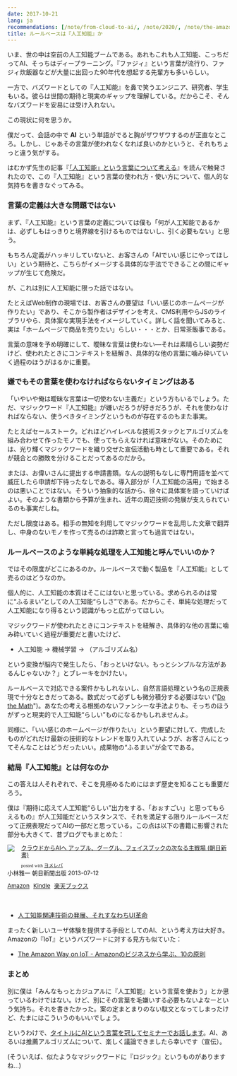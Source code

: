 ```yaml
---
date: 2017-10-21
lang: ja
recommendations: [/note/from-cloud-to-ai/, /note/2020/, /note/the-amazon-way-on-iot/]
title: ルールベースは『人工知能』か
---
```


いま、世の中は空前の人工知能ブームである。あれもこれも人工知能、こっちだってAI、そっちはディープラーニング。『ファジィ』という言葉が流行り、ファジィ炊飯器などが大量に出回った90年代を想起する先輩方も多いらしい。

一方で、バズワードとしての『人工知能』を鼻で笑うエンジニア、研究者、学生もいる。彼らは世間の期待と現実のギャップを理解している。だからこそ、そんなバズワードを安易には受け入れない。

この現状に何を思うか。

僕だって、会話の中で **AI** という単語がでると胸がザワザワするのが正直なところ。しかし、じゃあその言葉が使われなくなれば良いのかというと、それもちょっと違う気がする。

はむかず先生の記事『[「人工知能」という言葉について考える](http://www.silveregg.co.jp/archives/blog/1175)』を読んで触発されたので、この『人工知能』という言葉の使われ方・使い方について、個人的な気持ちを書きなぐってみる。

### 言葉の定義は大きな問題ではない

まず、『人工知能』という言葉の定義については僕も「何が人工知能であるかは、必ずしもはっきりと境界線を引けるものではないし、引く必要もない」と思う。

もちろん定義がハッキリしていないと、お客さんの「AIでいい感じにやってほしい」という期待と、こちらがイメージする具体的な手法でできることの間にギャップが生じて危険だ。

が、これは別に人工知能に限った話ではない。

たとえばWeb制作の現場では、お客さんの要望は「いい感じのホームページが作りたい」であり、そこから製作者はデザインを考え、CMS利用やらJSのライブラリやら、具体案な実現手法をイメージしていく。詳しく話を聞いてみると、実は「ホームページで商品を売りたい」らしい・・・とか、日常茶飯事である。

言葉の意味を予め明確にして、曖昧な言葉は使わない―それは素晴らしい姿勢だけど、使われたときにコンテキストを紐解き、具体的な他の言葉に噛み砕いていく過程のほうがはるかに重要。

### 嫌でもその言葉を使わなければならないタイミングはある

「いやいや俺は曖昧な言葉は一切使わない主義だ」という方もいるでしょう。ただ、マジックワード『人工知能』が嫌いだろうが好きだろうが、それを使わなければならない、使うべきタイミングというものが存在するのもまた事実。

たとえばセールストーク。どれほどハイレベルな技術スタックとアルゴリズムを組み合わせて作ったモノでも、使ってもらえなければ意味がない。そのためには、光り輝くマジックワードを織り交ぜた宣伝活動も時として重要である。それが競合との勝敗を分けることだってあるのだから。

または、お偉いさんに提出する申請書類。なんの説明もなしに専門用語を並べて威圧したら申請却下待ったなしである。導入部分が「人工知能の活用」で始まるのは悪いことではない。そういう抽象的な話から、徐々に具体案を語っていけばよい。そのような書類から予算が生まれ、近年の周辺技術の発展が支えられているのも事実だしね。

ただし限度はある。相手の無知を利用してマジックワードを乱用した文章で翻弄し、中身のないモノを作って売るのは詐欺と言っても過言ではない。

### ルールベースのような単純な処理を人工知能と呼んでいいのか？

ではその限度がどこにあるのか。ルールベースで動く製品を『人工知能』として売るのはどうなのか。

個人的に、人工知能の本質はそこにはないと思っている。求められるのは常に“ふるまい”としての人工知能“らしさ”である。だからこそ、単純な処理だって人工知能になり得るという認識がもっと広がってほしい。

マジックワードが使われたときにコンテキストを紐解き、具体的な他の言葉に噛み砕いていく過程が重要だと書いたけど、

- 人工知能 → 機械学習 → （アルゴリズム名）

という変換が脳内で発生したら、「おっといけない。もっとシンプルな方法があるんじゃないか？」とブレーキをかけたい。

ルールベースで対応できる案件かもしれないし、自然言語処理という名の正規表現で十分なときだってある。数式だって必ずしも微分積分する必要はない ("[Do the Math](/note/the-amazon-way-on-iot/)")。あなたの考える根拠のないファンシーな手法よりも、そっちのほうがずっと現実的で人工知能“らしい”ものになるかもしれませんよ。

同様に、「いい感じのホームページが作りたい」という要望に対して、完成したものがどれだけ最新の技術的なトレンドを取り入れていようが、お客さんにとってそんなことはどうだったいい。成果物の“ふるまい”が全てである。

### 結局『人工知能』とは何なのか

この答えは人それぞれで、そこを見極めるためにはまず歴史を知ることも重要だろう。

僕は『期待に応えて人工知能“らしい”出力をする、「おぉすごい」と思ってもらえるもの』が人工知能だというスタンスで、それを満足する限りルールベースだって正規表現だってAIの一部だと思っている。この点は以下の書籍に影響された部分も大きくて、昔ブログでもまとめた：

<div class="booklink-box" style="text-align:left;padding-bottom:20px;font-size:small;/zoom: 1;overflow: hidden;">
<div class="booklink-image" style="float:left;margin:0 15px 10px 0;"><a href="http://www.amazon.co.jp/exec/obidos/asin/4022735155/takuti-22/" name="booklink" rel="nofollow" target="_blank"><img src="http://ecx.images-amazon.com/images/I/41luUaSrmXL._SL160_.jpg" style="border: none;" /></a></div>
<div class="booklink-info" style="line-height:120%;/zoom: 1;overflow: hidden;">
<div class="booklink-name" style="margin-bottom:10px;line-height:120%"><a href="http://www.amazon.co.jp/exec/obidos/asin/4022735155/takuti-22/" rel="nofollow" name="booklink" target="_blank">クラウドからAIへ アップル、グーグル、フェイスブックの次なる主戦場 (朝日新書)</a></div>
<div class="booklink-powered-date" style="font-size:8pt;margin-top:5px;font-family:verdana;line-height:120%">posted with <a href="http://yomereba.com" rel="nofollow" target="_blank">ヨメレバ</a></div>
</div>
<div class="booklink-detail" style="margin-bottom:5px;">小林雅一 朝日新聞出版 2013-07-12    </div>
<div class="booklink-link2" style="margin-top:10px;">
<div class="shoplinkamazon" style="display:inline;margin-right:5px"><a href="http://www.amazon.co.jp/exec/obidos/asin/4022735155/takuti-22/" rel="nofollow" target="_blank" title="アマゾン" >Amazon</a></div>
<div class="shoplinkkindle" style="display:inline;margin-right:5px"><a href="http://www.amazon.co.jp/exec/obidos/ASIN/B00DZC0SI4/takuti-22/" rel="nofollow" target="_blank" >Kindle</a></div>
<div class="shoplinkrakuten" style="display:inline;margin-right:5px"><a href="http://hb.afl.rakuten.co.jp/hgc/10952997.eae88ca3.10952998.38cdd415/?pc=http%3A%2F%2Fbooks.rakuten.co.jp%2Frb%2F12382345%2F%3Fscid%3Daf_ich_link_urltxt%26m%3Dhttp%3A%2F%2Fm.rakuten.co.jp%2Fev%2Fbook%2F" rel="nofollow" target="_blank" title="楽天ブックス" >楽天ブックス</a></div>
</p></div>
</div>
<div class="booklink-footer" style="clear: left"></div>

- [人工知能関連技術の発展、それすなわちUI革命](/note/from-cloud-to-ai/)

まったく新しいユーザ体験を提供する手段としてのAI、という考え方は大好き。Amazonの『IoT』というバズワードに対する見方も似ていた：

- [The Amazon Way on IoT - Amazonのビジネスから学ぶ、10の原則](/note/the-amazon-way-on-iot/)

### まとめ

別に僕は「みんなもっとカジュアルに『人工知能』という言葉を使おう」とか思っているわけではない。けど、別にその言葉を毛嫌いする必要もないよなーという気持ち。それを書きたかった。案の定まとまりのない駄文となってしまったけど、たまにはこういうのもいいでしょう。

というわけで、[タイトルにAIという言葉を冠してセミナーでお話します](http://www.silveregg.co.jp/archives/event/1183)。AI、あるいは推薦アルゴリズムについて、楽しく議論できましたら幸いです（宣伝）。

(そういえば、似たようなマジックワードに『ロジック』というものがありますね…)